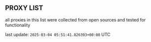 ## PROXY LIST

all proxies in this list were collected from open sources and tested for functionality

last update: `2025-03-04 05:51:41.826393+00:00` UTC